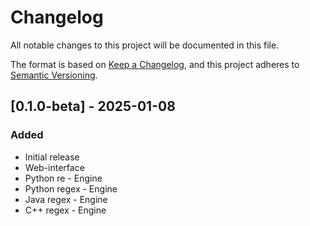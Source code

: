# Changelog

All notable changes to this project will be documented in this file.

The format is based on [Keep a Changelog](https://keepachangelog.com/en/1.1.0/),
and this project adheres to [Semantic Versioning](https://semver.org/spec/v2.0.0.html).

## [0.1.0-beta] - 2025-01-08

### Added
- Initial release
- Web-interface
- Python re - Engine
- Python regex - Engine
- Java regex - Engine
- C++ regex - Engine
